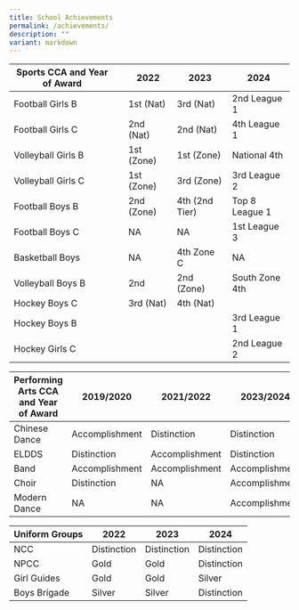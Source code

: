 ```yaml
---
title: School Achievements
permalink: /achievements/
description: ""
variant: markdown
---
```

|Sports CCA and Year of Award| | 2022 |2023 |2024 |
| -------- | -------- | -------- |-------- |-------- |
| Football Girls B    |    | 1st (Nat)    |3rd (Nat)   |2nd League 1  |
| Football Girls C    |    | 2nd (Nat)   | 2nd (Nat)   |4th  League 1     |
| Volleyball Girls B    |  | 1st (Zone) |1st (Zone)   |National 4th    |
| Volleyball Girls C    |    | 1st (Zone)  |3rd (Zone)  |3rd League 2    |
| Football Boys B   |  | 2nd (Zone) |4th (2nd Tier)|Top 8 League 1   |
| Football Boys C     |      | NA        |NA       |1st League 3    |
| Basketball Boys    |      | NA     |4th Zone C   |NA     |
| Volleyball Boys B    |     | 2nd     |2nd (Zone)    |South Zone 4th   |
| Hockey Boys C |      | 3rd (Nat)    |4th (Nat)    |    |
| Hockey Boys B |  |   |    | 3rd League 1  |   
| Hockey Girls C   |   |    |    |2nd League 2   |


|Performing Arts CCA and Year of Award| 2019/2020 | 2021/2022 |2023/2024 |
| -------- | -------- | -------- |-------- |
| Chinese Dance   | Accomplishment   | Distinction   |Distinction    |
| ELDDS    | Distinction    | Accomplishment   |Distinction    |
| Band   | Accomplishment    | Accomplishment    |Accomplishment   |
| Choir    | Distinction     | NA   |Accomplishment   |
| Modern Dance    | NA | NA    |Accomplishment   |


|Uniform Groups | 2022 | 2023 |2024 |
| -------- | -------- | -------- |-------- |
| NCC   | Distinction    | Distinction   |Distinction    |
| NPCC    | Gold    | Gold   |Distinction    |
| Girl Guides | Gold     | Gold       |Silver |
| Boys Brigade | Silver    | Silver   |Distinction   |